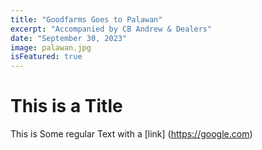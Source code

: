 ```yaml
---
title: "Goodfarms Goes to Palawan"
excerpt: "Accompanied by CB Andrew & Dealers"
date: "September 30, 2023"
image: palawan.jpg
isFeatured: true
---
```


# This is a Title

This is Some regular Text with a [link] (https://google.com)
